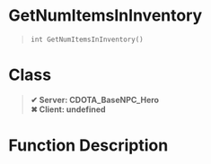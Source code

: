 # GetNumItemsInInventory
> `int GetNumItemsInInventory()`
# Class
> __✔ Server: CDOTA_BaseNPC_Hero__  
> __✖ Client: undefined__  
# Function Description

